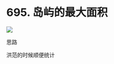  # 695. 岛屿的最大面积
 ![](https://tva1.sinaimg.cn/large/008i3skNgy1gw4ehtt4l3j30il0ondi4.jpg)

 思路
 
 洪范的时候顺便统计